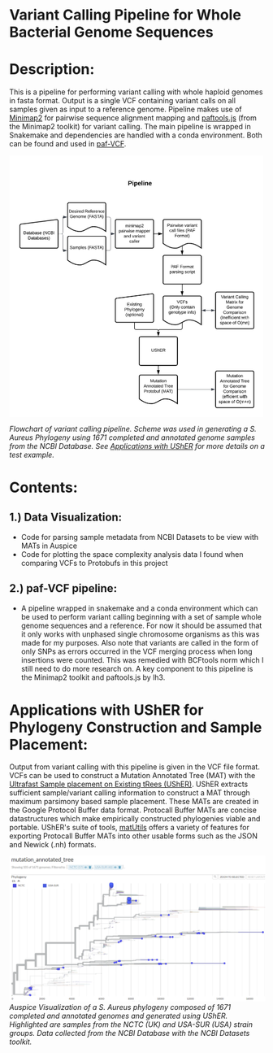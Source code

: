 # Variant Calling Pipeline for Whole Bacterial Genome Sequences

# Description:

This is a pipeline for performing variant calling with whole haploid genomes in fasta format. Output is a single VCF containing variant calls on all samples given as input to a reference genome. Pipeline makes use of [Minimap2](https://github.com/lh3/minimap2) for pairwise sequence alignment mapping and [paftools.js](https://github.com/lh3/minimap2/blob/master/misc/paftools.js) (from the Minimap2 toolkit) for variant calling. The main pipeline is wrapped in Snakemake and dependencies are handled with a conda environment. Both can be found and used in [paf-VCF](/paf-VCF/).

<img align="center" width=500px  src="images/flowchart.jpg"></img>

*Flowchart of variant calling pipeline. Scheme was used in generating a S. Aureus Phylogeny using 1671 completed and annotated genome samples from the NCBI Database. See [Applications with UShER](#app_anchor) for more details on a test example.*

# Contents:

## 1.) Data Visualization:
- Code for parsing sample metadata from NCBI Datasets to be view with MATs in Auspice
- Code for plotting the space complexity analysis data I found when comparing VCFs to Protobufs in this project
## 2.) paf-VCF pipeline:
- A pipeline wrapped in snakemake and a conda environment which can be used
    to perform variant calling beginning with a set of sample whole genome sequences
    and a reference. For now it should be assumed that it only works with unphased 
    single chromosome organisms as this was made for my purposes. Also note that 
    variants are called in the form of only SNPs as errors occurred in the VCF merging
    process when long insertions were counted. This was remedied with BCFtools norm
    which I still need to do more research on. A key component to this pipeline 
    is the Minimap2 toolkit and paftools.js by lh3.

# Applications with UShER for Phylogeny Construction and Sample Placement:

Output from variant calling with this pipeline is given in the VCF file format. VCFs can be used to construct a Mutation Annotated Tree (MAT) with the [Ultrafast Sample placement on Existing tRees (UShER)](https://usher-wiki.readthedocs.io/en/latest/UShER.html). UShER extracts sufficient sample/variant calling information to construct a MAT through maximum parsimony based sample placement. These MATs are created in the Google Protocol Buffer data format. Protocall Buffer MATs are concise datastructures which make empirically constructed phylogenies viable and portable. UShER's suite of tools, [matUtils](https://usher-wiki.readthedocs.io/en/latest/matUtils.html) offers a variety of features for exporting Protocall Buffer MATs into other usable forms such as the JSON and Newick (.nh) formats.

<a name="app_anchor"></a>
![alt text](/images/USA(BOLDED)vsNCTC.PNG)
*Auspice Visualization of a S. Aureus phylogeny composed of 1671 completed and annotated genomes and generated using UShER. Highlighted are samples from the NCTC (UK) and USA-SUR (USA) strain groups. Data collected from the NCBI Database with the NCBI Datasets toolkit.*
